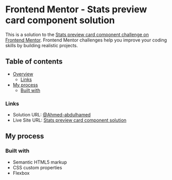 # Frontend Mentor - Stats preview card component solution

This is a solution to the [Stats preview card component challenge on Frontend Mentor](https://www.frontendmentor.io/challenges/stats-preview-card-component-8JqbgoU62). Frontend Mentor challenges help you improve your coding skills by building realistic projects. 

## Table of contents

- [Overview](#overview)
  - [Links](#links)
- [My process](#my-process)
  - [Built with](#built-with)

### Links

- Solution URL: [@Ahmed-abdulhamed](https://www.frontendmentor.io/profile/Ahmed-abdulhamed)
- Live Site URL: [Stats preview card component solution](https://ahmed-abdulhamed.github.io/stats-preview-card/)

## My process

### Built with

- Semantic HTML5 markup
- CSS custom properties
- Flexbox